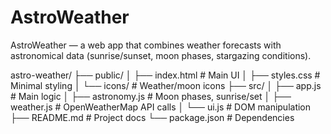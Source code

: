 # AstroWeather
AstroWeather — a web app that combines weather forecasts with astronomical data (sunrise/sunset, moon phases, stargazing conditions).

astro-weather/
├── public/
│   ├── index.html          # Main UI
│   ├── styles.css          # Minimal styling
│   └── icons/              # Weather/moon icons
├── src/
│   ├── app.js              # Main logic
│   ├── astronomy.js        # Moon phases, sunrise/set
│   ├── weather.js          # OpenWeatherMap API calls
│   └── ui.js               # DOM manipulation
├── README.md               # Project docs
└── package.json            # Dependencies
